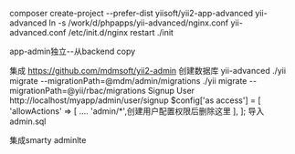 composer create-project --prefer-dist yiisoft/yii2-app-advanced yii-advanced
ln -s /work/d/phpapps/yii-advanced/nginx.conf yii-advanced.conf
/etc/init.d/nginx restart
./init

app-admin独立--从backend copy

集成 https://github.com/mdmsoft/yii2-admin
创建数据库 yii-advanced
./yii migrate --migrationPath=@mdm/admin/migrations
./yii migrate --migrationPath=@yii/rbac/migrations
Signup User
http://localhost/myapp/admin/user/signup
$config['as access'] = [
    'allowActions' => [
        ....
        'admin/*',创建用户配置权限后删除这里
    ],
];
导入admin.sql

集成smarty adminlte
